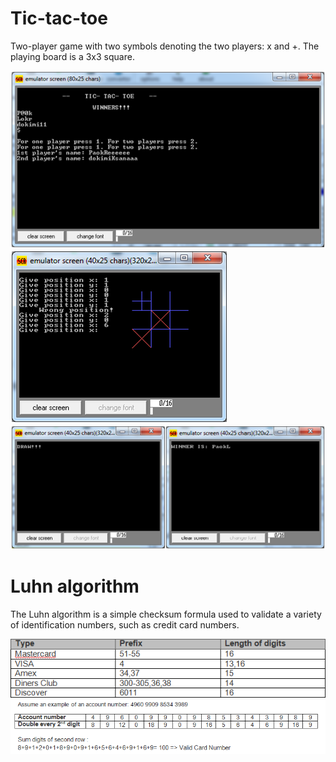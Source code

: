 # Tic-tac-toe
  Two-player game with two symbols denoting the two players: x and +. 
  The playing board is a 3x3 square.
  
  ![1](tic-tac-toe/tic-tac-toe_1.png)
  ![2](tic-tac-toe/tic-tac-toe_2.png)
  ![3](tic-tac-toe/tic-tac-toe_3.png)

# Luhn algorithm
  The Luhn algorithm is a simple checksum formula used to validate a variety of   identification numbers, such as credit card numbers.
  
  ![4](LuhnAlgorithm/Luhn1.png)
  ![5](LuhnAlgorithm/Luhn2.png)
